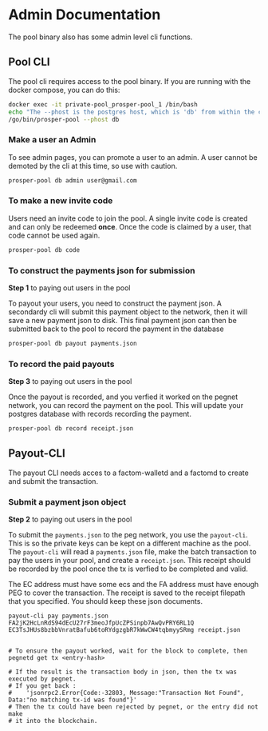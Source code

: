 # Admin Documentation

The pool binary also has some admin level cli functions.

## Pool CLI

The pool cli requires access to the pool binary. If you are running with the docker compose, you can do this:

```bash
docker exec -it private-pool_prosper-pool_1 /bin/bash
echo "The --phost is the postgres host, which is 'db' from within the container"
/go/bin/prosper-pool --phost db
```

### Make a user an Admin

To see admin pages, you can promote a user to an admin. A user cannot be demoted by the cli at this time, so use with caution.

```bash
prosper-pool db admin user@gmail.com
```

### To make a new invite code

Users need an invite code to join the pool. A single invite code is created and can only be redeemed **once**. Once the code is claimed by a user, that code cannot be used again.

```bash
prosper-pool db code
```

### To construct the payments json for submission

__Step 1__ to paying out users in the pool

To payout your users, you need to construct the payment json. A secondardy cli will submit this payment object to the network, then it will save a new payment json to disk. This final payment json can then be submitted back to the pool to record the payment in the database

```bash
prosper-pool db payout payments.json
```

### To record the paid payouts

__Step 3__ to paying out users in the pool

Once the payout is recorded, and you verfied it worked on the pegnet network, you can record the payment on the pool. This will update your postgres database with records recording the payment.

```bash
prosper-pool db record receipt.json
```

## Payout-CLI

The payout CLI needs acces to a factom-walletd and a factomd to create and submit the transaction.

### Submit a payment json object

__Step 2__ to paying out users in the pool

To submit the `payments.json` to the peg network, you use the `payout-cli`. This is so the private keys can be kept on a different machine as the pool. The `payout-cli` will read a `payments.json` file, make the batch transaction to pay the users in your pool, and create a `receipt.json`. This receipt should be recorded by the pool once the tx is verfied to be completed and valid.

The EC address must have some ecs and the FA address must have enough PEG to cover the transaction. The receipt is saved to the receipt filepath that you specified. You should keep these json documents.

```
payout-cli pay payments.json FA2jK2HcLnRdS94dEcU27rF3meoJfpUcZPSinpb7AwQvPRY6RL1Q EC3TsJHUs8bzbbVnratBafub6toRYdgzgbR7kWwCW4tqbmyySRmg receipt.json


# To ensure the payout worked, wait for the block to complete, then
pegnetd get tx <entry-hash>

# If the result is the transaction body in json, then the tx was executed by pegnet.
# If you get back :
#    'jsonrpc2.Error{Code:-32803, Message:"Transaction Not Found", Data:"no matching tx-id was found"}'
# Then the tx could have been rejected by pegnet, or the entry did not make
# it into the blockchain.

```
